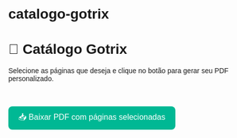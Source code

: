 # catalogo-gotrix
<!DOCTYPE html>
<html lang="pt-BR">
<head>
  <meta charset="UTF-8">
  <title>Catálogo Gotrix - Selecione e Baixe</title>
  <script src="https://unpkg.com/pdf-lib"></script>
  <style>
    body {
      font-family: sans-serif;
      padding: 20px;
    }
    .gallery {
      display: grid;
      grid-template-columns: repeat(auto-fill, minmax(150px, 1fr));
      gap: 15px;
    }
    .item {
      text-align: center;
    }
    img {
      width: 100%;
      height: auto;
      border: 1px solid #ccc;
      border-radius: 8px;
    }
    button {
      margin-top: 20px;
      padding: 10px 20px;
      font-size: 16px;
      border: none;
      border-radius: 8px;
      background-color: #00b894;
      color: white;
      cursor: pointer;
    }
    button:hover {
      background-color: #019875;
    }
  </style>
</head>
<body>
  <h1>📘 Catálogo Gotrix</h1>
  <p>Selecione as páginas que deseja e clique no botão para gerar seu PDF personalizado.</p>

  <div class="gallery" id="imageGallery">
    <!-- As imagens são carregadas aqui -->
  </div>

  <button onclick="generatePDF()">📥 Baixar PDF com páginas selecionadas</button>

  <script>
    // Lista de imagens do catálogo (adicione os caminhos reais das suas imagens PNG)
    const images = [
      'catalogo/pagina1.png',
      'catalogo/pagina2.png',
      'catalogo/pagina3.png',
      'catalogo/pagina4.png'
      // ...adicione até a página 65
    ];

    const gallery = document.getElementById('imageGallery');

    images.forEach((src, index) => {
      const item = document.createElement('div');
      item.className = 'item';

      const checkbox = document.createElement('input');
      checkbox.type = 'checkbox';
      checkbox.id = 'img' + index;
      checkbox.value = src;

      const label = document.createElement('label');
      label.htmlFor = checkbox.id;

      const img = document.createElement('img');
      img.src = src;
      label.appendChild(img);

      item.appendChild(checkbox);
      item.appendChild(label);

      gallery.appendChild(item);
    });

    async function generatePDF() {
      const { PDFDocument } = PDFLib;
      const pdfDoc = await PDFDocument.create();
      const selected = document.querySelectorAll('input[type=checkbox]:checked');

      for (const checkbox of selected) {
        const imgUrl = checkbox.value;
        const imgBytes = await fetch(imgUrl).then(res => res.arrayBuffer());
        const img = await pdfDoc.embedPng(imgBytes);
        const page = pdfDoc.addPage([img.width, img.height]);
        page.drawImage(img, {
          x: 0,
          y: 0,
          width: img.width,
          height: img.height
        });
      }

      const pdfBytes = await pdfDoc.save();
      const blob = new Blob([pdfBytes], { type: 'application/pdf' });
      const url = URL.createObjectURL(blob);

      const a = document.createElement('a');
      a.href = url;
      a.download = 'catalogo-gotrix.pdf';
      document.body.appendChild(a);
      a.click();
      document.body.removeChild(a);
    }
  </script>
</body>
</html>
